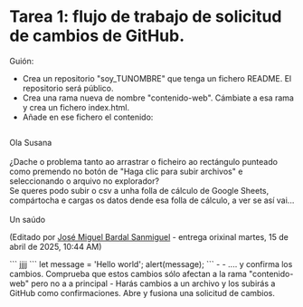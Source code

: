 # Tarea 1: flujo de trabajo de solicitud de cambios de GitHub.

Guión:
- Crea un repositorio "soy_TUNOMBRE" que tenga un fichero README. El repositorio será público.
- Crea una rama nueva de nombre  "contenido-web". Cámbiate a esa rama y crea un fichero index.html.
- Añade en ese fichero el contenido:
  ```
<div class="text_to_html">Ola Susana<br /> <br /> ¿Dache o problema tanto ao arrastrar o ficheiro ao rectángulo punteado como premendo no botón de "Haga clic para subir archivos" e seleccionando o arquivo no explorador?</div>
<div class="text_to_html">Se queres podo subir o csv a unha folla de cálculo de Google Sheets, compártocha e cargas os datos dende esa folla de cálculo, a ver se así vai...<br /> <br /> Un saúdo</div>
<p><span class="edited">(Editado por <a href="https://platega.edu.xunta.gal/user/view.php?id=4383&amp;course=3285">José Miguel Bardal Sanmiguel</a> - entrega orixinal martes, 15 de abril de 2025, 10:44 AM)</span></p>
  ```
  jjjj
  ```
let message = 'Hello world';
alert(message);
```
-
- .... y confirma los cambios. Comprueba que estos cambios sólo afectan a la rama "contenido-web" pero no a a principal
- Harás cambios a un archivo y los subirás a GitHub como confirmaciones.
    Abre y fusiona una solicitud de cambios.

